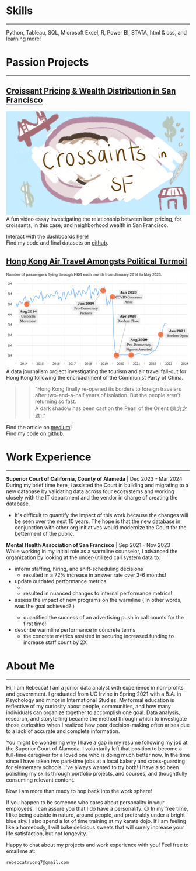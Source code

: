 # Skills

---

Python, Tableau, SQL, Microsoft Excel, R, Power BI, STATA, html & css, and learning more! 

# Passion Projects

---

## [Croissant Pricing & Wealth Distribution in San Francisco](https://youtu.be/zLRElMrBnSA)
[![Croissants in San Francisco](assets/img/sfcroissants.png)](https://youtu.be/zLRElMrBnSA)
A fun video essay investigating the relationship between item pricing, for croissants, in this case, and neighborhood wealth in San Francisco.

Interact with the dashboards [here](https://public.tableau.com/views/sf_croissant_project/homepage?:language=en-US&:sid=&:redirect=auth&:display_count=n&:origin=viz_share_link)!   
Find my code and final datasets on [github](https://github.com/rebeccatruong7/Data-Projects).


## [Hong Kong Air Travel Amongsts Political Turmoil](https://medium.com/@rebeccatruong7/government-policies-have-dimmed-the-pearl-of-the-east-bd0f1a855536)   
[![Government Policies Have Dimmed the Pearl of the East](assets/img/hkthumbnail_small.png)](https://medium.com/@rebeccatruong7/government-policies-have-dimmed-the-pearl-of-the-east-bd0f1a855536)
A data journalism project investigating the tourism and air travel fall-out for Hong Kong following the encroachment of the Communist Party of China.  

>> "Hong Kong finally re-opened its borders to foreign travelers after two-and-a-half years of isolation. But the people aren’t returning so fast.  
A dark shadow has been cast on the Pearl of the Orient (東方之珠)."

Find the article on [medium](https://medium.com/@rebecca.truong)!  
Find my code on [github](https://github.com/rebeccatruong7/Data-Projects).


# Work Experience

---

**Superior Court of California, County of Alameda** | Dec 2023 - Mar 2024  
During my brief time here, I assisted the Court in building and migrating to a new database by validating data across four ecosystems and working closely with the IT department and the vendor in charge of creating the database. 
- It's difficult to quantify the impact of this work because the changes will be seen over the next 10 years. The hope is that the new database in conjunction with other org initiatives would modernize the Court for the betterment of the public. 

**Mental Health Association of San Francisco** | Sep 2021 - Nov 2023   
While working in my initial role as a warmline counselor, I advanced the organization by looking at the under-utilized call system data to:
-  inform staffing, hiring, and shift-scheduling decisions
    - resulted in a 72% increase in answer rate over 3-6 months!
- update outdated performance metrics
    - <li style="line-height: 1.2;"> resulted in nuanced changes to internal performance metrics!
- assess the impact of new programs on the warmline  ( In other words, was the goal achieved? ) </li>
    - quantified the success of an advertising push in call counts for the first time!
- describe warmline performance in concrete terms
    - the concrete metrics assisted in securing increased funding to increase staff count by 2X


# About Me

---

Hi, I am Rebecca! I am a junior data analyst with experience in non-profits and government. I graduated from UC Irvine in Spring 2021 with a B.A. in Psychology and minor in International Studies. My formal education is reflective of my curiosity about people, communities, and how many individuals can organize together to accomplish one goal. Data analysis, research, and storytelling became the method through which to investigate those curiosities when I realized how poor decision-making often arises due to a lack of accurate and complete information. 

You might be wondering why I have a gap in my resume following my job at the Superior Court of Alameda. I voluntarily left that position to become a full-time caregiver for a loved one who is doing much better now. In the time since I have taken two part-time jobs at a local bakery and cross-guarding for elementary schools. I've always wanted to try both! I have also been polishing my skills through portfolio projects, and courses, and thoughtfully consuming relevant content. 

Now I am more than ready to hop back into the work sphere!

If you happen to be someone who cares about personality in your employees, I can assure you that I do have a personality. 😉 In my free time, I like being outside in nature, around people, and preferably under a bright blue sky. I also spend a lot of time training at my karate dojo. If I am feeling like a homebody, I will bake delicious sweets that will surely increase your life satisfaction, but not longevity.  

Happy to chat about my projects and work experience with you! Feel free to email me at: 

    rebeccatruong7@gmail.com
